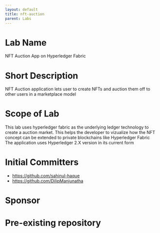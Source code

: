 ```yaml
---
layout: default
title: nft-auction
parent: Labs
---
```

# Lab Name
NFT Auction App on Hyperledger Fabric

# Short Description
NFT Auction application lets user to create NFTs and auction them off to other users in a marketplace model

# Scope of Lab
This lab uses hyperledger fabric as the underlying ledger technology to create a auction market. This helps the developer to vizualize how the NFT concept can be extended to private blockchains like Hyperledger Fabric
The application uses Hyperledger 2.X version in its current form

# Initial Committers
- https://github.com/sahinul-haque
- https://github.com/DilipManjunatha

# Sponsor


# Pre-existing repository
